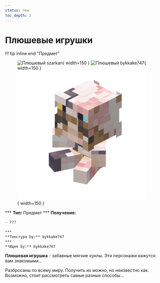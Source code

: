 ```yaml
---
status: new
toc_depth: 1
---
```


# Плюшевые игрушки

!!! tip inline end "Предмет"
    <figure markdown="span">
        ![Плюшевый szarkan](../../assets/items/items/plushie/sz.png){ width=150 }
        ![Плюшевый bykkake747](../../assets/items/items/plushie/bkke.png){ width=150 }
        ![Плюшевая CharaBell](../../assets/items/items/plushie/chara.png){ width=150 }
    </figure>
    ***
    **Тип:** Предмет
    ***
    **Получение:**
    
    - ???

    ***
    **Текстура by:** bykkake747
    ***
    **Идея by:** bykkake747

**Плюшевая игрушка** - забавные мягкие куклы. Эти персонажи кажутся вам знакомыми...

Разбросаны по всему миру. Получить их можно, но неизвестно как. Возможно, стоит рассмотреть самые разные способы...


